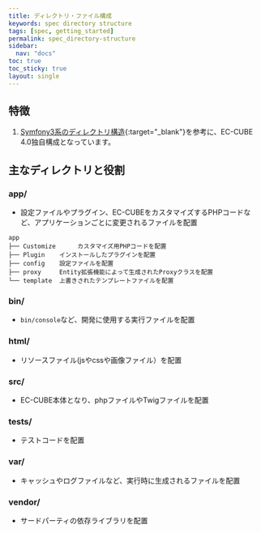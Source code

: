 ```yaml
---
title: ディレクトリ・ファイル構成
keywords: spec directory structure
tags: [spec, getting_started]
permalink: spec_directory-structure
sidebar:
  nav: "docs"
toc: true
toc_sticky: true
layout: single
---
```


## 特徴

1. [Symfony3系のディレクトリ構造](https://symfony.com/doc/3.4/quick_tour/the_architecture.html){:target="_blank"}を参考に、EC-CUBE 4.0独自構成となっています。

## 主なディレクトリと役割

### app/

- 設定ファイルやプラグイン、EC-CUBEをカスタマイズするPHPコードなど、アプリケーションごとに変更されるファイルを配置

```
app
├── Customize      カスタマイズ用PHPコードを配置
├── Plugin    インストールしたプラグインを配置
├── config    設定ファイルを配置
├── proxy     Entity拡張機能によって生成されたProxyクラスを配置
└── template  上書きされたテンプレートファイルを配置
```

### bin/

- `bin/console`など、開発に使用する実行ファイルを配置

### html/

- リソースファイル(jsやcssや画像ファイル）を配置

### src/

- EC-CUBE本体となり、phpファイルやTwigファイルを配置

### tests/

- テストコードを配置

### var/

- キャッシュやログファイルなど、実行時に生成されるファイルを配置

### vendor/

- サードパーティの依存ライブラリを配置
